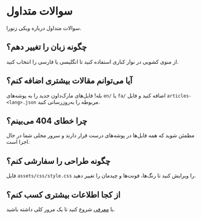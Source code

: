 # سوالات متداول

سوالات متداول درباره ویکی زنورا.

## چگونه زبان را تغییر دهم؟
از منوی کشویی در نوار کناری استفاده کنید تا انگلیسی یا فارسی را انتخاب کنید.

## آیا می‌توانم مقالات بیشتری اضافه کنم؟
بله! فایل‌های مارک‌داون جدید را به پوشه‌های `en/` یا `fa/` اضافه کنید و فایل `articles-<lang>.json` مربوطه را به‌روزرسانی کنید.

## چرا خطای 404 می‌بینم؟
مطمئن شوید که همه فایل‌ها در پوشه‌های درست قرار دارند و سرور محلی شما در حال اجرا است.

## چگونه طراحی را سفارشی کنم؟
فایل `assets/css/style.css` را ویرایش کنید تا رنگ‌ها، فونت‌ها و چیدمان را تغییر دهید.

## از کجا اطلاعات بیشتری کسب کنم؟
با [معرفی](introduction) شروع کنید تا یک مرور کلی داشته باشید.